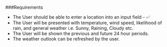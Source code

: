 ###Requirements

- The User should be able to enter a location into an input field - ✅
- The User will be presented with temperature, wind speed, likelihood of rain, and general weather i.e. Sunny, Raining, Cloudy etc.
- The User will be shown the previous and future 24 hour periods.
- The weather outlook can be refreshed by the user.
